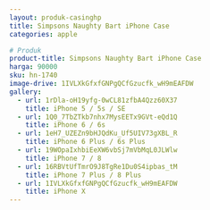 ```yaml
---
layout: produk-casinghp
title: Simpsons Naughty Bart iPhone Case
categories: apple

# Produk
product-title: Simpsons Naughty Bart iPhone Case
harga: 90000
sku: hn-1740
image-drive: 1IVLXkGfxfGNPgQCfGzucfk_wH9mEAFDW
gallery:
  - url: 1rDla-oH19yfg-0wCL81zfbA4Qzz60X37
    title: iPhone 5 / 5s / SE
  - url: 1Q0_7TbZTkb7nhx7MysEETx9GVt-eQd1Q
    title: iPhone 6 / 6s
  - url: 1eH7_UZEZn9bHJQdKu_Uf5UIV73gXBL_R
    title: iPhone 6 Plus / 6s Plus
  - url: 19WOpaIxhbiEeXW6vbSj7mVbMqL0JLWlw
    title: iPhone 7 / 8
  - url: 16RBVtUfTmrO9J8TgRe1Du0S4ipbas_tM
    title: iPhone 7 Plus / 8 Plus
  - url: 1IVLXkGfxfGNPgQCfGzucfk_wH9mEAFDW
    title: iPhone X
---
```

